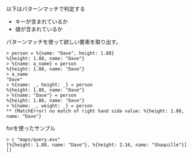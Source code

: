 以下はパターンマッチで判定する
- キーが含まれているか
- 値が含まれているか

パターンマッチを使って欲しい要素を取り出す。

```
> person = %{name: "Dave", height: 1.88}
%{height: 1.88, name: "Dave"}
> %{name: a_name} = person
%{height: 1.88, name: "Dave"}
> a_name
"Dave"
> %{name: _, height: _} = person 
%{height: 1.88, name: "Dave"}
> %{name: "Dave"} = person 
%{height: 1.88, name: "Dave"}
> %{name: _, weight: _} = person 
** (MatchError) no match of right hand side value: %{height: 1.88, name: "Dave"}

```

forを使ったサンプル

```
> c "maps/query.exs"
[%{height: 1.88, name: "Dave"}, %{height: 2.16, name: "Shaquille"}]
[]
```

